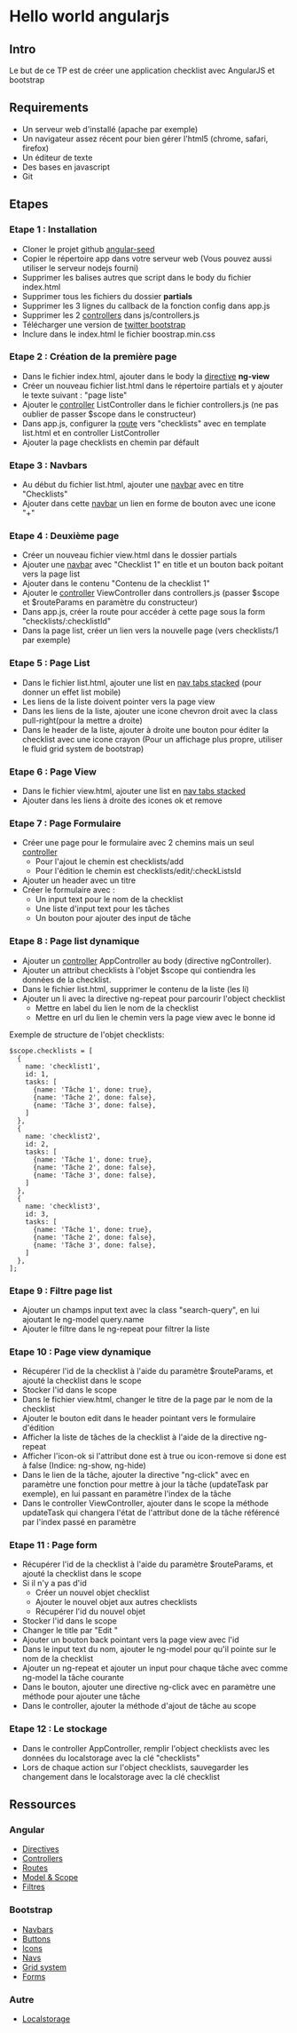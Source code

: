 Hello world angularjs
=====================

Intro
-----

Le but de ce TP est de créer une application checklist avec AngularJS et bootstrap

Requirements
------------

- Un serveur web d'installé (apache par exemple)
- Un navigateur assez récent pour bien gérer l'html5 (chrome, safari, firefox)
- Un éditeur de texte
- Des bases en javascript
- Git

Etapes
------

### Etape 1 : Installation

- Cloner le projet github [angular-seed](https://github.com/angular/angular-seed)
- Copier le répertoire app dans votre serveur web (Vous pouvez aussi utiliser le serveur nodejs fourni)
- Supprimer les balises autres que script dans le body du fichier index.html
- Supprimer tous les fichiers du dossier **partials**
- Supprimer les 3 lignes du callback de la fonction config dans app.js
- Supprimer les 2 [controllers](https://docs.angularjs.org/guide/controller) dans js/controllers.js
- Télécharger une version de [twitter bootstrap](http://getbootstrap.com/getting-started/#download) 
- Inclure dans le index.html le fichier boostrap.min.css

### Etape 2 : Création de la première page

- Dans le fichier index.html, ajouter dans le body la [directive](https://docs.angularjs.org/guide/directive) **ng-view**
- Créer un nouveau fichier list.html dans le répertoire partials et y ajouter le texte suivant :  "page liste"
- Ajouter le [controller](https://docs.angularjs.org/guide/controller) ListController dans le fichier controllers.js (ne pas oublier de passer $scope dans le constructeur)
- Dans app.js, configurer la [route](https://docs.angularjs.org/tutorial/step_07) vers "checklists" avec en template list.html et en controller ListController
- Ajouter la page checklists en chemin par défault

### Etape 3 : Navbars

- Au début du fichier list.html, ajouter une [navbar](http://getbootstrap.com/components/#navbar) avec en titre "Checklists"
- Ajouter dans cette [navbar](http://getbootstrap.com/components/#navbar) un lien en forme de bouton avec une icone "+"

### Etape 4 : Deuxième page

- Créer un nouveau fichier view.html dans le dossier partials
- Ajouter une [navbar](http://getbootstrap.com/components/#navbar) avec "Checklist 1" en title et un bouton back poitant vers la page list
- Ajouter dans le contenu "Contenu de la checklist 1"
- Ajouter le [controller](https://docs.angularjs.org/guide/controller) ViewController dans controllers.js (passer $scope et $routeParams en paramètre du constructeur)
- Dans app.js, créer la route pour accéder à cette page sous la form "checklists/:checklistId"
- Dans la page list, créer un lien vers la nouvelle page (vers checklists/1 par exemple)

### Etape 5 : Page List

- Dans le fichier list.html, ajouter une list en [nav tabs stacked](http://getbootstrap.com/components/#nav-pills) (pour donner un effet list mobile)
- Les liens de la liste doivent pointer vers la page view
- Dans les liens de la liste, ajouter une icone chevron droit avec la class pull-right(pour la mettre a droite)
- Dans le header de la liste, ajouter à droite une bouton pour éditer la checklist avec une icone crayon (Pour un affichage plus propre, utiliser le fluid grid system de bootstrap)

### Etape 6 : Page View

- Dans le fichier view.html, ajouter une list en [nav tabs stacked](http://getbootstrap.com/components/#nav-pills)
- Ajouter dans les liens à droite des icones ok et remove

### Etape 7 : Page Formulaire

- Créer une page pour le formulaire avec 2 chemins mais un seul [controller](https://docs.angularjs.org/guide/controller)
  - Pour l'ajout le chemin est checklists/add
  - Pour l'édition le chemin est checklists/edit/:checkListsId
- Ajouter un header avec un titre
- Créer le formulaire avec :  
  - Un input text pour le nom de la checklist
  - Une liste d'input text pour les tâches
  - Un bouton pour ajouter des input de tâche

### Etape 8 : Page list dynamique

- Ajouter un [controller](https://docs.angularjs.org/guide/controller) AppController au body (directive ngController).
- Ajouter un attribut checklists à l'objet $scope qui contiendra les données de la checklist.
- Dans le fichier list.html, supprimer le contenu de la liste (les li)
- Ajouter un li avec la directive ng-repeat pour parcourir l'object checklist
  - Mettre en label du lien le nom de la checklist
  - Mettre en url du lien le chemin vers la page view avec le bonne id

Exemple de structure de l'objet checklists:

    $scope.checklists = [
	  {
	    name: 'checklist1',
		id: 1,
		tasks: [
		  {name: 'Tâche 1', done: true},
		  {name: 'Tâche 2', done: false},
		  {name: 'Tâche 3', done: false},
		]
	  },
	  {
	    name: 'checklist2',
		id: 2,
		tasks: [
		  {name: 'Tâche 1', done: true},
		  {name: 'Tâche 2', done: false},
		  {name: 'Tâche 3', done: false},
		]
	  },
	  {
	    name: 'checklist3',
		id: 3,
		tasks: [
		  {name: 'Tâche 1', done: true},
		  {name: 'Tâche 2', done: false},
		  {name: 'Tâche 3', done: false},
		]
	  },
	];

### Etape 9 : Filtre page list

- Ajouter un champs input text avec la class "search-query", en lui ajoutant le ng-model query.name
- Ajouter le filtre dans le ng-repeat pour filtrer la liste

### Etape 10 : Page view dynamique

- Récupérer l'id de la checklist à l'aide du paramètre $routeParams, et ajouté la checklist dans le scope
- Stocker l'id dans le scope
- Dans le fichier view.html, changer le titre de la page par le nom de la checklist
- Ajouter le bouton edit dans le header pointant vers le formulaire d'édition
- Afficher la liste de tâches de la checklist à l'aide de la directive ng-repeat
- Afficher l'icon-ok si l'attribut done est à true ou icon-remove si done est à false (Indice: ng-show, ng-hide)
- Dans le lien de la tâche, ajouter la directive "ng-click" avec en paramètre une fonction pour mettre à jour la tâche (updateTask par exemple), en lui passant en paramètre l'index de la tâche
- Dans le controller ViewController, ajouter dans le scope la méthode updateTask qui changera l'état de l'attribut done de la tâche référencé par l'index passé en paramètre

### Etape 11 : Page form

- Récupérer l'id de la checklist à l'aide du paramètre $routeParams, et ajouté la checklist dans le scope
- Si il n'y a pas d'id
  - Créer un nouvel objet checklist
  - Ajouter le nouvel objet aux autres checklists
  - Récupérer l'id du nouvel objet
- Stocker l'id dans le scope
- Changer le title par "Edit <Nom de la checklist>"
- Ajouter un bouton back pointant vers la page view avec l'id
- Dans le input text du nom, ajouter le ng-model pour qu'il pointe sur le nom de la checklist
- Ajouter un ng-repeat et ajouter un input pour chaque tâche avec comme ng-model la tâche courante
- Dans le bouton, ajouter une directive ng-click avec en paramètre une méthode pour ajouter une tâche
- Dans le controller, ajouter la méthode d'ajout de tâche au scope

### Etape 12 : Le stockage

- Dans le controller AppController, remplir l'object checklists avec les données du localstorage avec la clé "checklists"
- Lors de chaque action sur l'object checklists, sauvegarder les changement dans le localstorage avec la clé checklist


Ressources
----------

### Angular

- [Directives](https://docs.angularjs.org/guide/directive)
- [Controllers](https://docs.angularjs.org/guide/controller)
- [Routes](https://docs.angularjs.org/tutorial/step_07)
- [Model & Scope](https://docs.angularjs.org/guide/scope)
- [Filtres](https://docs.angularjs.org/guide/filter)

### Bootstrap

- [Navbars](http://getbootstrap.com/components/#navbar)
- [Buttons](http://getbootstrap.com/css/#buttons)
- [Icons](http://getbootstrap.com/components/#glyphicons)
- [Navs](http://getbootstrap.com/components/#nav)
- [Grid system](http://getbootstrap.com/css/#grid)
- [Forms](http://getbootstrap.com/css/#forms)

### Autre

- [Localstorage](http://www.lafermeduweb.net/billet/le-stockage-local-en-html5-localstorage-942.html)
